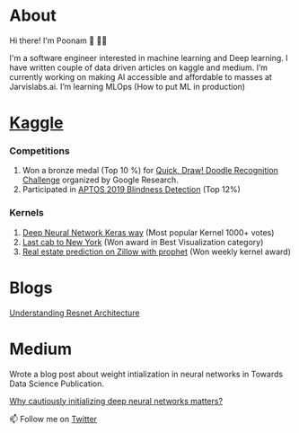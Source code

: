 # About

Hi there! I'm Poonam 👋 👩‍💻

I'm a software engineer interested in machine learning and Deep learning.
I have written couple of data driven articles on kaggle and medium.
I’m currently working on making AI accessible and affordable to masses at Jarvislabs.ai.
 I’m learning MLOps (How to put ML in production)

# [Kaggle](https://www.kaggle.com/poonaml) 

### Competitions 

1. Won a bronze medal (Top 10 %) for [Quick, Draw! Doodle Recognition Challenge](https://www.kaggle.com/c/quickdraw-doodle-recognition) organized by Google Research.
3. Participated in [APTOS 2019 Blindness Detection](https://www.kaggle.com/c/aptos2019-blindness-detection) (Top 12%)

### Kernels

1. [Deep Neural Network Keras way](https://www.kaggle.com/poonaml/deep-neural-network-keras-way) (Most popular Kernel 1000+ votes)
2. [Last cab to New York](https://www.kaggle.com/poonaml/last-cab-to-new-york-animated-heatmap-trips-folium) (Won award in Best Visualization category)
3. [Real estate prediction on Zillow with prophet](https://www.kaggle.com/poonaml/real-estate-prediction-on-zillow-with-prophet) (Won weekly kernel award)


# Blogs

[Understanding Resnet Architecture](https://jarvislabs.ai/blogs/resnet/)

# Medium

Wrote a blog post about weight intialization in neural networks in Towards Data Science Publication.

[Why cautiously initializing deep neural networks matters?](https://towardsdatascience.com/what-is-weight-initialization-in-neural-nets-and-why-it-matters-ec45398f99fa)


📫 Follow me on [Twitter](https://twitter.com/Poonamligade)
